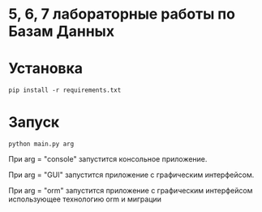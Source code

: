 # 5, 6, 7 лабораторные работы по Базам Данных
# Установка
```
pip install -r requirements.txt
```
# Запуск
```
python main.py arg
```
При arg = "console" запустится консольное приложение.

При arg = "GUI" запустится приложение с графическим интерфейсом.

При arg = "orm" запустится приложение с графическим интерфейсом использующее технологию orm и миграции
